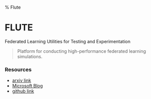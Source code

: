 % Flute

# FLUTE
Federated Learning Utilities for Testing and Experimentation

> Platform for conducting high-performance federated learning simulations.


### Resources
- [arxiv link](https://arxiv.org/abs/2203.13789)
- [Microsoft Blog](https://www.microsoft.com/en-us/research/blog/flute-a-scalable-federated-learning-simulation-platform/)
- [github link](https://github.com/microsoft/msrflute)